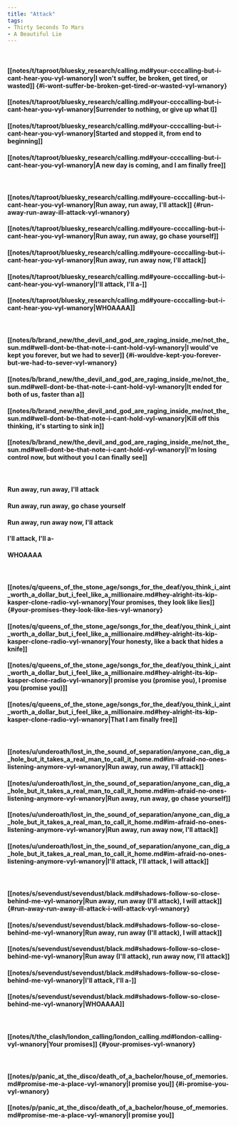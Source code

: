 ```yaml
---
title: "Attack"
tags:
- Thirty Seconds To Mars
- A Beautiful Lie
---
```

&nbsp;
#### [[notes/t/taproot/bluesky_research/calling.md#your-ccccalling-but-i-cant-hear-you-vyl-wnanory|I won't suffer, be broken, get tired, or wasted]] {#i-wont-suffer-be-broken-get-tired-or-wasted-vyl-wnanory}
#### [[notes/t/taproot/bluesky_research/calling.md#your-ccccalling-but-i-cant-hear-you-vyl-wnanory|Surrender to nothing, or give up what I]]
#### [[notes/t/taproot/bluesky_research/calling.md#your-ccccalling-but-i-cant-hear-you-vyl-wnanory|Started and stopped it, from end to beginning]]
#### [[notes/t/taproot/bluesky_research/calling.md#your-ccccalling-but-i-cant-hear-you-vyl-wnanory|A new day is coming, and I am finally free]]
&nbsp;
#### [[notes/t/taproot/bluesky_research/calling.md#youre-ccccalling-but-i-cant-hear-you-vyl-wnanory|Run away, run away, I'll attack]] {#run-away-run-away-ill-attack-vyl-wnanory}
#### [[notes/t/taproot/bluesky_research/calling.md#youre-ccccalling-but-i-cant-hear-you-vyl-wnanory|Run away, run away, go chase yourself]]
#### [[notes/t/taproot/bluesky_research/calling.md#youre-ccccalling-but-i-cant-hear-you-vyl-wnanory|Run away, run away now, I'll attack]]
#### [[notes/t/taproot/bluesky_research/calling.md#youre-ccccalling-but-i-cant-hear-you-vyl-wnanory|I'll attack, I'll a-]]
#### [[notes/t/taproot/bluesky_research/calling.md#youre-ccccalling-but-i-cant-hear-you-vyl-wnanory|WHOAAAA]]
&nbsp;
#### [[notes/b/brand_new/the_devil_and_god_are_raging_inside_me/not_the_sun.md#well-dont-be-that-note-i-cant-hold-vyl-wnanory|I would've kept you forever, but we had to sever]] {#i-wouldve-kept-you-forever-but-we-had-to-sever-vyl-wnanory}
#### [[notes/b/brand_new/the_devil_and_god_are_raging_inside_me/not_the_sun.md#well-dont-be-that-note-i-cant-hold-vyl-wnanory|It ended for both of us, faster than a]]
#### [[notes/b/brand_new/the_devil_and_god_are_raging_inside_me/not_the_sun.md#well-dont-be-that-note-i-cant-hold-vyl-wnanory|Kill off this thinking, it's starting to sink in]]
#### [[notes/b/brand_new/the_devil_and_god_are_raging_inside_me/not_the_sun.md#well-dont-be-that-note-i-cant-hold-vyl-wnanory|I'm losing control now, but without you I can finally see]]
&nbsp;
#### Run away, run away, I'll attack
#### Run away, run away, go chase yourself
#### Run away, run away now, I'll attack
#### I'll attack, I'll a-
#### WHOAAAA
&nbsp;
#### [[notes/q/queens_of_the_stone_age/songs_for_the_deaf/you_think_i_aint_worth_a_dollar_but_i_feel_like_a_millionaire.md#hey-alright-its-kip-kasper-clone-radio-vyl-wnanory|Your promises, they look like lies]] {#your-promises-they-look-like-lies-vyl-wnanory}
#### [[notes/q/queens_of_the_stone_age/songs_for_the_deaf/you_think_i_aint_worth_a_dollar_but_i_feel_like_a_millionaire.md#hey-alright-its-kip-kasper-clone-radio-vyl-wnanory|Your honesty, like a back that hides a knife]]
#### [[notes/q/queens_of_the_stone_age/songs_for_the_deaf/you_think_i_aint_worth_a_dollar_but_i_feel_like_a_millionaire.md#hey-alright-its-kip-kasper-clone-radio-vyl-wnanory|I promise you (promise you), I promise you (promise you)]]
#### [[notes/q/queens_of_the_stone_age/songs_for_the_deaf/you_think_i_aint_worth_a_dollar_but_i_feel_like_a_millionaire.md#hey-alright-its-kip-kasper-clone-radio-vyl-wnanory|That I am finally free]]
&nbsp;
#### [[notes/u/underoath/lost_in_the_sound_of_separation/anyone_can_dig_a_hole_but_it_takes_a_real_man_to_call_it_home.md#im-afraid-no-ones-listening-anymore-vyl-wnanory|Run away, run away, I'll attack]]
#### [[notes/u/underoath/lost_in_the_sound_of_separation/anyone_can_dig_a_hole_but_it_takes_a_real_man_to_call_it_home.md#im-afraid-no-ones-listening-anymore-vyl-wnanory|Run away, run away, go chase yourself]]
#### [[notes/u/underoath/lost_in_the_sound_of_separation/anyone_can_dig_a_hole_but_it_takes_a_real_man_to_call_it_home.md#im-afraid-no-ones-listening-anymore-vyl-wnanory|Run away, run away now, I'll attack]]
#### [[notes/u/underoath/lost_in_the_sound_of_separation/anyone_can_dig_a_hole_but_it_takes_a_real_man_to_call_it_home.md#im-afraid-no-ones-listening-anymore-vyl-wnanory|I'll attack, I'll attack, I will attack]]
&nbsp;
#### [[notes/s/sevendust/sevendust/black.md#shadows-follow-so-close-behind-me-vyl-wnanory|Run away, run away (I'll attack), I will attack]] {#run-away-run-away-ill-attack-i-will-attack-vyl-wnanory}
#### [[notes/s/sevendust/sevendust/black.md#shadows-follow-so-close-behind-me-vyl-wnanory|Run away, run away (I'll attack), I will attack]]
#### [[notes/s/sevendust/sevendust/black.md#shadows-follow-so-close-behind-me-vyl-wnanory|Run away (I'll attack), run away now, I'll attack]]
#### [[notes/s/sevendust/sevendust/black.md#shadows-follow-so-close-behind-me-vyl-wnanory|I'll attack, I'll a-]]
#### [[notes/s/sevendust/sevendust/black.md#shadows-follow-so-close-behind-me-vyl-wnanory|WHOAAAA]]
&nbsp;
#### [[notes/t/the_clash/london_calling/london_calling.md#london-calling-vyl-wnanory|Your promises]] {#your-promises-vyl-wnanory}
&nbsp;
#### [[notes/p/panic_at_the_disco/death_of_a_bachelor/house_of_memories.md#promise-me-a-place-vyl-wnanory|I promise you]] {#i-promise-you-vyl-wnanory}
#### [[notes/p/panic_at_the_disco/death_of_a_bachelor/house_of_memories.md#promise-me-a-place-vyl-wnanory|I promise you]]
